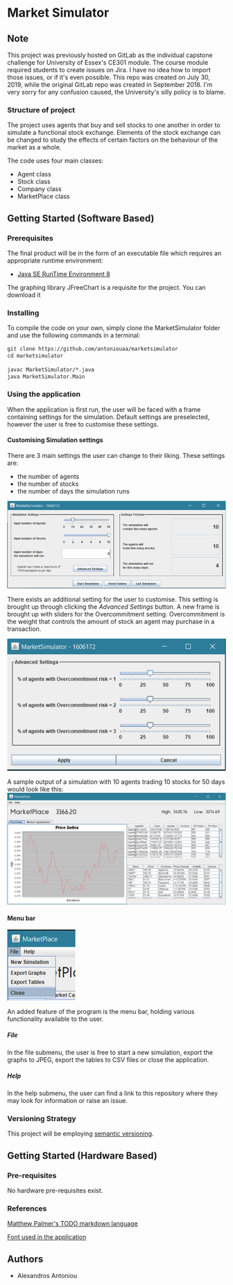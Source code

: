 # Market Simulator
## Note
This project was previously hosted on GitLab as the individual capstone challenge for University of Essex's CE301 module. The course module required students to create issues on Jira.
I have no idea how to import those issues, or if it's even possible. This repo was created on July 30, 2019, while the original GitLab repo was created in September 2018.
I'm very sorry for any confusion caused, the University's silly policy is to blame.

### Structure of project
The project uses agents that buy and sell stocks to one another in order to simulate a functional stock exchange. 
Elements of the stock exchange can be changed to study the effects of certain factors on the behaviour of the market as a whole.

The code uses four main classes:
- Agent class
- Stock class
- Company class
- MarketPlace class

## Getting Started (Software Based)

### Prerequisites
The final product will be in the form of an executable file which requires an appropriate runtime environment:
* [Java SE RunTime Environment 8](https://www.oracle.com/technetwork/java/javase/downloads/index.html)

The graphing library JFreeChart is a requisite for the project. You can download it 

### Installing
To compile the code on your own, simply clone the MarketSimulator folder and use the following commands in a terminal: 

```
git clone https://github.com/antoniouaa/marketsimulator
cd marketsimulator

javac MarketSimulator/*.java
java MarketSimulator.Main
```

### Using the application
When the application is first run, the user will be faced with a frame containing settings for the simulation. 
Default settings are preselected, however the user is free to customise these settings.
#### Customising Simulation settings
There are 3 main settings the user can change to their liking.
These settings are: 
- the number of agents
- the number of stocks
- the number of days the simulation runs

![Simulation Settings](images/simulationsettings.PNG)

There exists an additional setting for the user to customise. This setting is brought up through clicking the _Advanced Settings_ button. A new frame 
is brought up with sliders for the Overcommitment setting.
Overcommitment is the weight that controls the amount of stock an agent may purchase in a transaction.

![Overcommitment Setting](images/overcommitmentsettings.PNG)

A sample output of a simulation with 10 agents trading 10 stocks for 50 days would look like this:
![Sample simulation output](images/mainGUI_5.PNG)

#### Menu bar
![Menu bar](images/filemenu_zoomed.png)

An added feature of the program is the menu bar, holding various functionality available to the user.
##### File
In the file submenu, the user is free to start a new simulation, export the graphs to JPEG, export the tables to CSV files or close the application.
##### Help
In the help submenu, the user can find a link to this repository where they may look for information or raise an issue.

### Versioning Strategy
This project will be employing [semantic versioning](https://semver.org/).

## Getting Started (Hardware Based)

### Pre-requisites
No hardware pre-requisites exist.

### References
[Matthew Palmer's TODO markdown language](https://github.com/matthewpalmer/.todo)

[Font used in the application](https://fontmeme.com/fonts/sulphur-point-font/)

## Authors
* Alexandros Antoniou
